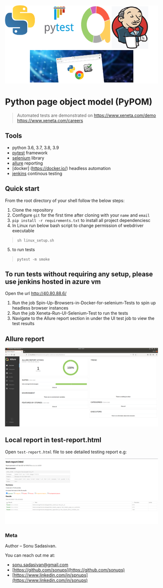 ![Screenshot](icon.png)



# Python page object model (PyPOM)

> Automated tests are demonstrated on 
> https://www.xeneta.com/demo 
> https://www.xeneta.com/careers
## Tools

- python 3.6, 3.7, 3.8, 3.9
- [pytest](https://pypi.org/project/pytest/) framework
- [selenium](https://selenium.dev/) library
- [allure](https://docs.qameta.io/allure/) reporting
- [docker] (https://docker.io/) headless automation
- [jenkins](https://www.jenkins.io/) continous testing

## Quick start
From the root directory of your shell follow the below steps:

1. Clone the repository
2. Configure `git` for the first time after cloning with your `name` and `email`
3. `pip install -r requirements.txt` to install all project dependenciesc
4. In Linux run below bash script to change permission of webdriver executable
>	`sh linux_setup.sh`
5. to run tests
>  	`pytest -m smoke`

## To run tests without requiring any setup, please use jenkins hosted in azure vm
Open the url http://40.80.88.6/

1. Run the job Spin-Up-Browsers-in-Docker-for-selenium-Tests to spin up headless browser instances
2. Run the job Xeneta-Run-UI-Selenium-Test to run the tests
3. Navigate to the Allure report section in under the UI test job to view the test results




## Allure report

![Screenshot](demoauto/image/allure.png)

## Local report in test-report.html

Open `test-report.html` file to see detailed testing report e.g:

![Screenshot](demoauto/image/report.png)


### Meta
Author – Sonu Sadasivan.


You can reach out me at:
* [sonu.sadasivan@gmail.com](vyahello@gmail.com)
* [https://github.com/sonups](https://github.com/sonups)
* [https://www.linkedin.com/in/spnups](https://www.linkedin.com/in/sonups)




